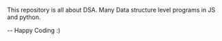 This repository is all about DSA. Many Data structure level programs in JS and python.

-- Happy Coding :) 
